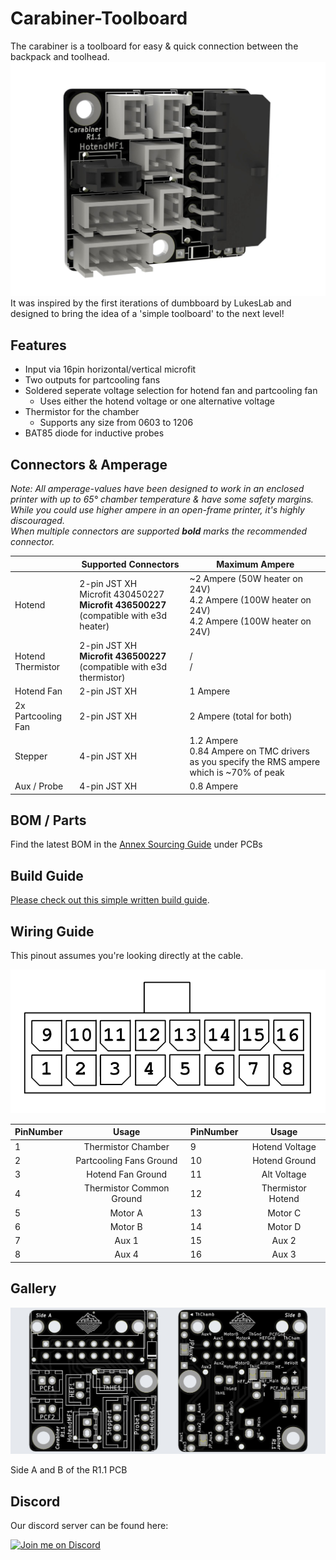 # Carabiner-Toolboard

The carabiner is a toolboard for easy & quick connection between the backpack and toolhead.
![picture](images/Overview.JPG)
It was inspired by the first iterations of dumbboard by LukesLab and designed to bring the idea of a 'simple toolboard' to the next level!

## Features

- Input via 16pin horizontal/vertical microfit
- Two outputs for partcooling fans
- Soldered seperate voltage selection for hotend fan and partcooling fan
   - Uses either the hotend voltage or one alternative voltage
- Thermistor for the chamber
  - Supports any size from 0603 to 1206
- BAT85 diode for inductive probes


## Connectors & Amperage

_Note: All amperage-values have been designed to work in an enclosed printer with up to 65° chamber temperature & have  some safety margins. While you could use higher ampere in an open-frame printer, it's highly discouraged. <br/>
When multiple connectors are supported **bold** marks the recommended connector._

|   | Supported Connectors | Maximum Ampere |
| ------------- | ------------- | ------------- | 
| Hotend  | 2-pin JST XH <br/> Microfit 430450227 <br/> **Microfit 436500227** (compatible with e3d heater) | ~2 Ampere (50W heater on 24V) <br/> 4.2 Ampere (100W heater on 24V) <br/>4.2 Ampere (100W heater on 24V)
| Hotend Thermistor  | 2-pin JST XH <br/> **Microfit 436500227** (compatible with e3d thermistor) | / <br/> /
| Hotend Fan | 2-pin JST XH | 1 Ampere
| 2x Partcooling Fan | 2-pin JST XH | 2 Ampere (total for both)
| Stepper | 4-pin JST XH | 1.2 Ampere <br/> 0.84 Ampere on TMC drivers as you specify the RMS ampere which is ~70% of peak
| Aux / Probe | 4-pin JST XH | 0.8 Ampere

## BOM / Parts

Find the latest BOM in the [Annex Sourcing Guide](https://docs.google.com/spreadsheets/d/1O3eyVuQ6M4F03MJSDs4Z71_XyNjXL5HFTZr1jsaAtRc) under PCBs

## Build Guide

[Please check out this simple written build guide](buildguide/README.md).

## Wiring Guide

This pinout assumes you're looking directly at the cable. 

![](images/pinout.png)

| PinNumber | Usage | PinNumber | Usage |
|-------------|:-------------:| ------------- |:-------------:|
| 1  |  Thermistor Chamber | 9 | Hotend Voltage
| 2  | Partcooling Fans Ground | 10 | Hotend Ground
| 3  | Hotend Fan Ground | 11 | Alt Voltage
| 4  | Thermistor Common Ground | 12 | Thermistor Hotend
| 5  | Motor A | 13 | Motor C
| 6  | Motor B | 14 | Motor D
| 7  | Aux 1 | 15 | Aux 2
| 8  | Aux 4 | 16 | Aux 3


## Gallery
![picture](images/PCB.JPG)

Side A and B of the R1.1 PCB

## Discord
Our discord server can be found here: 

[![Join me on Discord](https://discord.com/api/guilds/641407187004030997/widget.png?style=banner2)](https://discord.gg/MzTR3zE)
